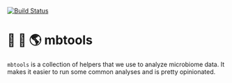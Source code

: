 [![Build Status](https://travis-ci.org/Gibbons-Lab/mbtools.svg?branch=master)](https://travis-ci.org/Gibbons-Lab/mbtools)

# :poop: :leaves: :earth_americas: mbtools

`mbtools` is a collection of helpers that we use to analyze microbiome
data. It makes it easier to run some common analyses and is pretty opinionated.
